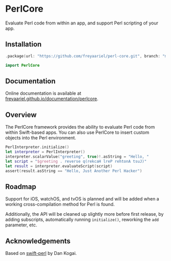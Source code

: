 # PerlCore

Evaluate Perl code from within an app, and support Perl scripting of your app.


## Installation

```swift
.package(url: "https://github.com/freyaariel/perl-core.git", branch: "main")
```

```swift
import PerlCore
```


## Documentation

Online documentation is available at [freyaariel.github.io/documentation/perlcore](https://freyaariel.github.io/documentation/perlcore/).


## Overview

The PerlCore framework provides the ability to evaluate Perl code from within Swift-based apps. You can also use PerlCore to insert custom objects into the Perl environment.

```swift
PerlInterpreter.initialize()
let interpreter = PerlInterpreter()
interpreter.scalarValue("greeting", true)!.asString = "Hello, "
let script = "$greeting . reverse q(rekcaH lreP rehtonA tsuJ)"
let result = interpreter.evaluateScript(script)
assert(result.asString == "Hello, Just Another Perl Hacker")
```


## Roadmap

Support for iOS, watchOS, and tvOS is planned and will be added when a working cross-compilation method for Perl is found.

Additionally, the API will be cleaned up slightly more before first release, by adding subscripts, automatically running `initialize()`, reworking the `add` parameter, etc.


## Acknowledgements

Based on [swift-perl](https://github.com/dankogai/swift-perl) by Dan Kogai.

